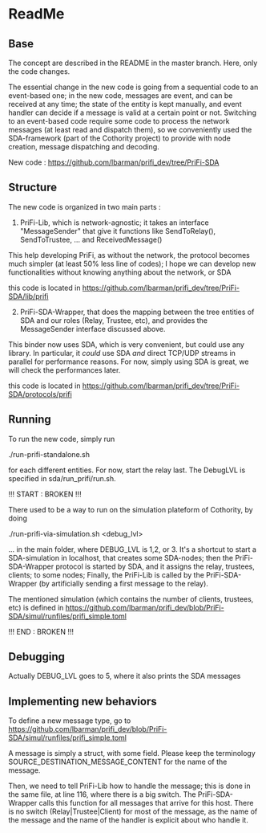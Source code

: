 # ReadMe

## Base

The concept are described in the README in the master branch. Here, only the code changes.

The essential change in the new code is going from a sequential code to an event-based one; in the new code, messages are event, and can be received at any time; the state of the entity is kept manually, and event handler can decide if a message is valid at a certain point or not.
Switching to an event-based code require some code to process the network messages (at least read and dispatch them), so we conveniently used the SDA-framework (part of the Cothority project) to provide with node creation, message dispatching and decoding.

New code :
https://github.com/lbarman/prifi_dev/tree/PriFi-SDA

## Structure

The new code is organized in two main parts :

1) PriFi-Lib, which is network-agnostic; it takes an interface "MessageSender" that give it functions like SendToRelay(), SendToTrustee, ... and ReceivedMessage()

This help developing PriFi, as without the network, the protocol becomes much simpler (at least 50% less line of codes); I hope we can develop new functionalities without knowing anything about the network, or SDA

this code is located in https://github.com/lbarman/prifi_dev/tree/PriFi-SDA/lib/prifi 

2) PriFi-SDA-Wrapper, that does the mapping between the tree entities of SDA and our roles (Relay, Trustee, etc), and provides the MessageSender interface discussed above.

This binder now uses SDA, which is very convenient, but could use any library. In particular, it *could* use SDA *and* direct TCP/UDP streams in parallel for performance reasons. For now, simply using SDA is great, we will check the performances later.

this code is located in https://github.com/lbarman/prifi_dev/tree/PriFi-SDA/protocols/prifi

## Running

To run the new code, simply run 

./run-prifi-standalone.sh <role> <id>

for each different entities. For now, start the relay last. The DebugLVL is specified in sda/run_prifi/run.sh.

!!! START : BROKEN !!!

There used to be a way to run on the simulation plateform of Cothority, by doing

./run-prifi-via-simulation.sh <debug_lvl>

... in the main folder, where DEBUG_LVL is 1,2, or 3. It's a shortcut to start a SDA-simulation in localhost, that creates some SDA-nodes; then the PriFi-SDA-Wrapper protocol is started by SDA, and it assigns the relay, trustees, clients; to some nodes; Finally, the PriFi-Lib is called by the PriFi-SDA-Wrapper (by artificially sending a first message to the relay).

​The mentioned simulation (which contains the number of clients, trustees, etc) is defined in https://github.com/lbarman/prifi_dev/blob/PriFi-SDA/simul/runfiles/prifi_simple.toml

!!! END : BROKEN !!!

## Debugging

Actually DEBUG_LVL goes to 5, where it also prints the SDA messages

## Implementing new behaviors

To define a new message type, go to https://github.com/lbarman/prifi_dev/blob/PriFi-SDA/simul/runfiles/prifi_simple.toml

A message is simply a struct, with some field. Please keep the terminology SOURCE_DESTINATION_MESSAGE_CONTENT for the name of the message.

Then, we need to tell PriFi-Lib how to handle the message; this is done in the same file, at line 116, where there is a big switch. The PriFi-SDA-Wrapper calls this function for all messages that arrive for this host.
There is no switch (Relay|Trustee|Client) for most of the message, as the name of the message and the name of the handler is explicit about who handle it. 
